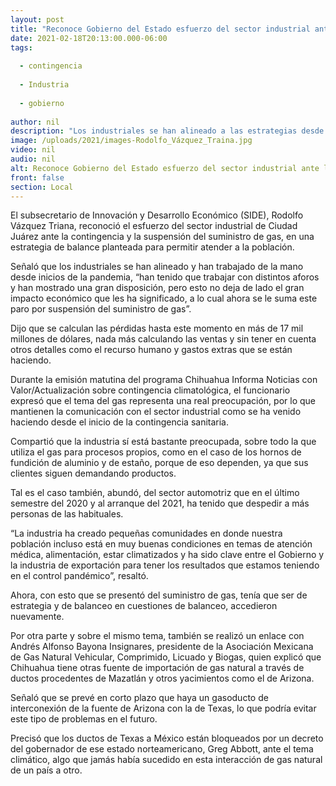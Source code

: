 ```yaml
---
layout: post
title: "Reconoce Gobierno del Estado esfuerzo del sector industrial ante la contingencia"
date: 2021-02-18T20:13:00.000-06:00
tags:
  
  - contingencia
  
  - Industria
  
  - gobierno
  
author: nil
description: "Los industriales se han alineado a las estrategias desde inicios de la pandemia, pero eso no quita el gran impacto económico que se tiene y a lo que se suma esta parálisis por la falta de gas"
image: /uploads/2021/images-Rodolfo_Vázquez_Traina.jpg
video: nil
audio: nil
alt: Reconoce Gobierno del Estado esfuerzo del sector industrial ante la contingencia
front: false
section: Local
---
```


El subsecretario de Innovación y Desarrollo Económico (SIDE), Rodolfo Vázquez Triana, reconoció el esfuerzo del sector industrial de Ciudad Juárez ante la contingencia y la suspensión del suministro de gas, en una estrategia de balance planteada para permitir atender a la población.

Señaló que los industriales se han alineado y han trabajado de la mano desde inicios de la pandemia, “han tenido que trabajar con distintos aforos y han mostrado una gran disposición, pero esto no deja de lado el gran impacto económico que les ha significado, a lo cual ahora se le suma este paro por suspensión del suministro de gas”.

Dijo que se calculan las pérdidas hasta este momento en más de 17 mil millones de dólares, nada más calculando las ventas y sin tener en cuenta otros detalles como el recurso humano y gastos extras que se están haciendo.

Durante la emisión matutina del programa Chihuahua Informa Noticias con Valor/Actualización sobre contingencia climatológica, el funcionario expresó que el tema del gas representa una real preocupación, por lo que mantienen la comunicación con el sector industrial como se ha venido haciendo desde el inicio de la contingencia sanitaria.

Compartió que la industria sí está bastante preocupada, sobre todo la que utiliza el gas para procesos propios, como en el caso de los hornos de fundición de aluminio y de estaño, porque de eso dependen, ya que sus clientes siguen demandando productos.

Tal es el caso también, abundó, del sector automotriz que en el último semestre del 2020 y al arranque del 2021, ha tenido que despedir a más personas de las habituales.

“La industria ha creado pequeñas comunidades en donde nuestra población incluso está en muy buenas condiciones en temas de atención médica, alimentación, estar climatizados y ha sido clave entre el Gobierno y la industria de exportación para tener los resultados que estamos teniendo en el control pandémico”, resaltó.

Ahora, con esto que se presentó del suministro de gas, tenía que ser de estrategia y de balanceo  en cuestiones de balanceo, accedieron nuevamente.

Por otra parte y sobre el mismo tema, también se realizó un enlace con Andrés Alfonso Bayona Insignares, presidente de la Asociación Mexicana de Gas Natural Vehicular, Comprimido, Licuado y Biogas, quien explicó que Chihuahua tiene otras fuente de importación de gas natural a través de ductos procedentes de Mazatlán y otros yacimientos como el de Arizona.

Señaló que se prevé en corto plazo que haya un gasoducto de interconexión de la fuente de Arizona con la de Texas, lo que podría evitar este tipo de problemas en el futuro.

Precisó que los ductos de Texas a México están bloqueados por un decreto del gobernador de ese estado norteamericano, Greg Abbott, ante el tema climático, algo que jamás había sucedido en esta interacción de gas natural de un país a otro.